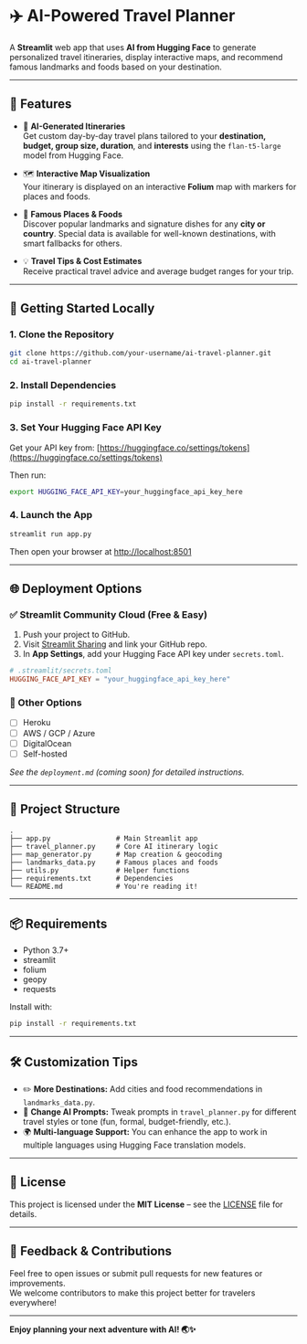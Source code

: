 # ✈️ AI-Powered Travel Planner

A **Streamlit** web app that uses **AI from Hugging Face** to generate personalized travel itineraries, display interactive maps, and recommend famous landmarks and foods based on your destination.

---

## 🌟 Features

- 🤖 **AI-Generated Itineraries**  
  Get custom day-by-day travel plans tailored to your **destination, budget, group size, duration**, and **interests** using the `flan-t5-large` model from Hugging Face.

- 🗺️ **Interactive Map Visualization**  
  Your itinerary is displayed on an interactive **Folium** map with markers for places and foods.

- 📍 **Famous Places & Foods**  
  Discover popular landmarks and signature dishes for any **city or country**. Special data is available for well-known destinations, with smart fallbacks for others.

- 💡 **Travel Tips & Cost Estimates**  
  Receive practical travel advice and average budget ranges for your trip.

---

## 🚀 Getting Started Locally

### 1. Clone the Repository
```bash
git clone https://github.com/your-username/ai-travel-planner.git
cd ai-travel-planner
```

### 2. Install Dependencies
```bash
pip install -r requirements.txt
```

### 3. Set Your Hugging Face API Key  
Get your API key from: [https://huggingface.co/settings/tokens](https://huggingface.co/settings/tokens)

Then run:
```bash
export HUGGING_FACE_API_KEY=your_huggingface_api_key_here
```

### 4. Launch the App
```bash
streamlit run app.py
```

Then open your browser at [http://localhost:8501](http://localhost:8501)

---

## 🌐 Deployment Options

### ✅ Streamlit Community Cloud (Free & Easy)

1. Push your project to GitHub.
2. Visit [Streamlit Sharing](https://share.streamlit.io/) and link your GitHub repo.
3. In **App Settings**, add your Hugging Face API key under `secrets.toml`.

```toml
# .streamlit/secrets.toml
HUGGING_FACE_API_KEY = "your_huggingface_api_key_here"
```

### 🧩 Other Options
- [ ] Heroku  
- [ ] AWS / GCP / Azure  
- [ ] DigitalOcean  
- [ ] Self-hosted

*See the `deployment.md` (coming soon) for detailed instructions.*

---

## 📁 Project Structure

```
.
├── app.py                # Main Streamlit app
├── travel_planner.py     # Core AI itinerary logic
├── map_generator.py      # Map creation & geocoding
├── landmarks_data.py     # Famous places and foods
├── utils.py              # Helper functions
├── requirements.txt      # Dependencies
└── README.md             # You're reading it!
```

---

## 📦 Requirements

- Python 3.7+
- streamlit
- folium
- geopy
- requests

Install with:
```bash
pip install -r requirements.txt
```

---

## 🛠️ Customization Tips

- ✏️ **More Destinations:** Add cities and food recommendations in `landmarks_data.py`.
- 🧠 **Change AI Prompts:** Tweak prompts in `travel_planner.py` for different travel styles or tone (fun, formal, budget-friendly, etc.).
- 🌍 **Multi-language Support:** You can enhance the app to work in multiple languages using Hugging Face translation models.

---

## 📄 License

This project is licensed under the **MIT License** – see the [LICENSE](LICENSE) file for details.

---

## 💬 Feedback & Contributions

Feel free to open issues or submit pull requests for new features or improvements.  
We welcome contributors to make this project better for travelers everywhere!

---

**Enjoy planning your next adventure with AI! 🌏✨**
